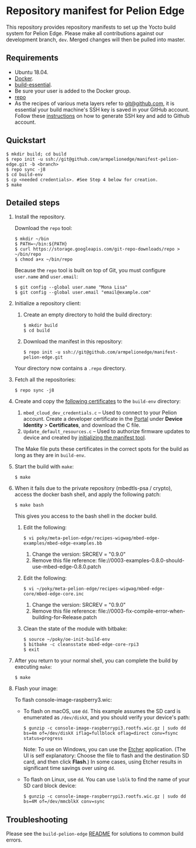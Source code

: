 # Repository manifest for Pelion Edge

This repository provides repository manifests to set up the Yocto build system for Pelion Edge. Please make all contributions against our development branch, `dev`. Merged changes will then be pulled into master.

## Requirements

- Ubuntu 18.04.
- [Docker](https://docs.docker.com/install/linux/docker-ce/ubuntu/).
- [build-essential](https://askubuntu.com/questions/398489/how-to-install-build-essential).
- Be sure your user is added to the Docker group.
- [repo](https://source.android.com/setup/build/downloading#installing-repo)
- As the recipes of various meta layers refer to git@github.com, it is essential your build machine's SSH key is saved in your GitHub account. Follow these [instructions](https://help.github.com/en/github/authenticating-to-github/generating-a-new-ssh-key-and-adding-it-to-the-ssh-agent) on how to generate SSH key and add to Github account.

## Quickstart

```
$ mkdir build; cd build
$ repo init -u ssh://git@github.com/armpelionedge/manifest-pelion-edge.git -b <branch>
$ repo sync -j8
$ cd build-env
$ cp <needed credentials>. #See Step 4 below for creation.
$ make
```

## Detailed steps

1. Install the repository.

   Download the `repo` tool:

   ```
   $ mkdir ~/bin
   $ PATH=~/bin:${PATH}
   $ curl https://storage.googleapis.com/git-repo-downloads/repo > ~/bin/repo
   $ chmod a+x ~/bin/repo
   ```
   Because the `repo` tool is built on top of Git, you must configure `user.name` and `user.email`:

   ```
   $ git config --global user.name "Mona Lisa"
   $ git config --global user.email "email@example.com"
   ```

1. Initialize a repository client:

   1. Create an empty directory to hold the build directory:

      ```
      $ mkdir build
      $ cd build
      ```

   1. Download the manifest in this repository:

      ```
      $ repo init -u ssh://git@github.com/armpelionedge/manifest-pelion-edge.git
      ```

   Your directory now contains a `.repo` directory.

1. Fetch all the repositories:

   ```
   $ repo sync -j8
   ```

1. Create and copy the [following certificates](https://github.com/armPelionEdge/meta-pelion-edge/blob/dev/BUILD.md#credentials-keys-and-certificates) to the `build-env` directory:

   1. `mbed_cloud_dev_credentials.c` – Used to connect to your Pelion account. Create a developer certificate in the [Portal](https://portal.mbedcloud.com/) under **Device Identity** > **Certificates**, and download the C file.
   1. `Update_default_resources.c` – Used to authorize firmware updates to device and created by [initializing the manifest tool](https://github.com/ARMmbed/manifest-tool/blob/master/README.md#quick-start).

   The Make file puts these certificates in the correct spots for the build as long as they are in `build-env`.

1. Start the build with `make`:

   ```
   $ make
   ```

1. When it fails due to the private repository (mbedtls-psa / crypto), access the docker bash shell, and apply the following patch:

   ```
   $ make bash
   ```

   This gives you access to the bash shell in the docker build.

   1. Edit the following:

      ```
      $ vi poky/meta-pelion-edge/recipes-wigwag/mbed-edge-examples/mbed-edge-examples.bb
      ```

      1. Change the version: SRCREV = "0.9.0"
      1. Remove this file reference: file://0003-examples-0.8.0-should-use-mbed-edge-0.8.0.patch

   1. Edit the following:

      ```
      $ vi ~/poky/meta-pelion-edge/recipes-wigwag/mbed-edge-core/mbed-edge-core.inc
      ```

      1. Change the version: SRCREV = "0.9.0"
      1. Remove this file reference: file://0003-fix-compile-error-when-building-for-Release.patch

   1. Clean the state of the module with bitbake:

      ```
      $ source ~/poky/oe-init-build-env
      $ bitbake -c cleansstate mbed-edge-core-rpi3
      $ exit
      ```

1. After you return to your normal shell, you can complete the build by executing `make`:

   ```
   $ make
   ```

1. Flash your image:

   To flash console-image-raspberry3.wic:

   - To flash on macOS, use `dd`. This example assumes the SD card is enumerated as `/dev/diskX`, and you should verify your device's path:

      ```
      $ gunzip -c console-image-raspberrypi3.rootfs.wic.gz | sudo dd bs=4m of=/dev/diskX iflag=fullblock oflag=direct conv=fsync status=progress
      ```

      Note: To use on Windows, you can use the [Etcher](https://www.balena.io/etcher/) application. (The UI is self explanatory: Choose the file to flash and the destination SD card, and then click **Flash**.) In some cases, using Etcher results in significant time savings over using `dd`.

   - To flash on Linux, use `dd`. You can use `lsblk` to find the name of your SD card block device:

      ```
      $ gunzip -c console-image-raspberrypi3.rootfs.wic.gz | sudo dd bs=4M of=/dev/mmcblkX conv=sync
      ```

## Troubleshooting

Please see the `build-pelion-edge` [README](https://github.com/armpelionedge/build-pelion-edge/blob/master/README.md) for solutions to common build errors.
